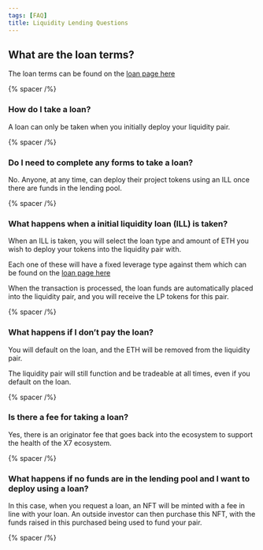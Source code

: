 ```yaml
---
tags: [FAQ]
title: Liquidity Lending Questions
---
```


## What are the loan terms?

The loan terms can be found on the [loan page here](/loans/)

{% spacer /%}

### How do I take a loan?

A loan can only be taken when you initially deploy your liquidity pair.

{% spacer /%}

### Do I need to complete any forms to take a loan?

No. Anyone, at any time, can deploy their project tokens using an ILL once there are funds in the lending pool.

{% spacer /%}

### What happens when a initial liquidity loan (ILL) is taken?

When an ILL is taken, you will select the loan type and amount of ETH you wish to deploy your tokens into the liquidity pair with.

Each one of these will have a fixed leverage type against them which can be found on the [loan page here](/loans/)

When the transaction is processed, the loan funds are automatically placed into the liquidity pair, and you will receive the LP tokens for this pair.

{% spacer /%}

### What happens if I don’t pay the loan?

You will default on the loan, and the ETH will be removed from the liquidity pair.

The liquidity pair will still function and be tradeable at all times, even if you default on the loan.

{% spacer /%}

### Is there a fee for taking a loan?

Yes, there is an originator fee that goes back into the ecosystem to support the health of the X7 ecosystem.

{% spacer /%}

### What happens if no funds are in the lending pool and I want to deploy using a loan?

In this case, when you request a loan, an NFT will be minted with a fee in line with your loan. An outside investor can then purchase this NFT, with the funds raised in this purchased being used to fund your pair.

{% spacer /%}
